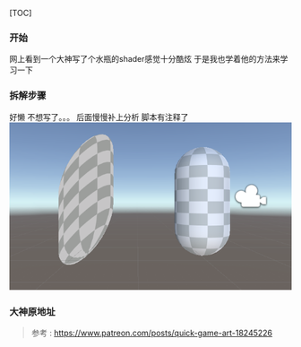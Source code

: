 [TOC]
### 开始
网上看到一个大神写了个水瓶的shader感觉十分酷炫
于是我也学着他的方法来学习一下
### 拆解步骤
好懒 不想写了。。。 后面慢慢补上分析 脚本有注释了\
![image](https://raw.githubusercontent.com/kingskiwalker/Bottle/master/Image/1589771103(1).png)

### 大神原地址
> 参考 :  https://www.patreon.com/posts/quick-game-art-18245226